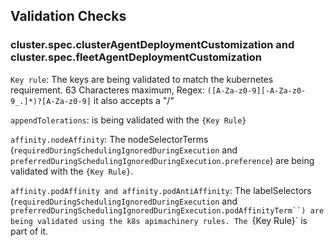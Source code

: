 ## Validation Checks

### cluster.spec.clusterAgentDeploymentCustomization and cluster.spec.fleetAgentDeploymentCustomization

`Key rule`: The keys are being validated to match the kubernetes requirement. 63 Characteres maximum, Regex:
`([A-Za-z0-9][-A-Za-z0-9_.]*)?[A-Za-z0-9]` it also accepts a "/"

`appendTolerations`:  is being validated with the  `{Key Rule}`

`affinity.nodeAffinity`:  The nodeSelectorTerms  (`requiredDuringSchedulingIgnoredDuringExecution` and 
`preferredDuringSchedulingIgnoredDuringExecution.preference`) are being validated with the `{Key Rule}`. 

`affinity.podAffinity and affinity.podAntiAffinity`:  The labelSelectors 
(`requiredDuringSchedulingIgnoredDuringExecution` and `preferredDuringSchedulingIgnoredDuringExecution.podAffinityTerm``)
are being validated using the k8s apimachinery rules. The `{Key Rule}` is part of it. 